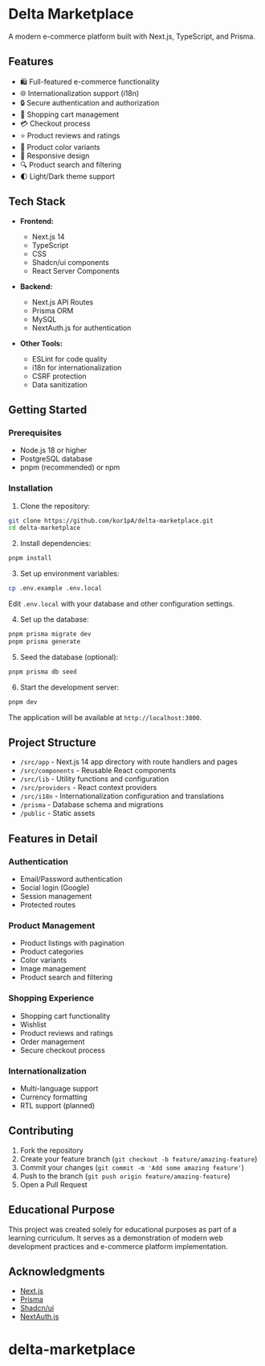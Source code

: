 # Delta Marketplace

A modern e-commerce platform built with Next.js, TypeScript, and Prisma.

## Features

- 🛍️ Full-featured e-commerce functionality
- 🌐 Internationalization support (i18n)
- 🔒 Secure authentication and authorization
- 🛒 Shopping cart management
- 💳 Checkout process
- ⭐ Product reviews and ratings
- 🎨 Product color variants
- 📱 Responsive design
- 🔍 Product search and filtering
- 🌓 Light/Dark theme support

## Tech Stack

- **Frontend:**
  - Next.js 14
  - TypeScript
  - CSS
  - Shadcn/ui components
  - React Server Components

- **Backend:**
  - Next.js API Routes
  - Prisma ORM
  - MySQL
  - NextAuth.js for authentication

- **Other Tools:**
  - ESLint for code quality
  - i18n for internationalization
  - CSRF protection
  - Data sanitization

## Getting Started

### Prerequisites

- Node.js 18 or higher
- PostgreSQL database
- pnpm (recommended) or npm

### Installation

1. Clone the repository:
```bash
git clone https://github.com/kor1pA/delta-marketplace.git
cd delta-marketplace
```

2. Install dependencies:
```bash
pnpm install
```

3. Set up environment variables:
```bash
cp .env.example .env.local
```
Edit `.env.local` with your database and other configuration settings.

4. Set up the database:
```bash
pnpm prisma migrate dev
pnpm prisma generate
```

5. Seed the database (optional):
```bash
pnpm prisma db seed
```

6. Start the development server:
```bash
pnpm dev
```

The application will be available at `http://localhost:3000`.

## Project Structure

- `/src/app` - Next.js 14 app directory with route handlers and pages
- `/src/components` - Reusable React components
- `/src/lib` - Utility functions and configuration
- `/src/providers` - React context providers
- `/src/i18n` - Internationalization configuration and translations
- `/prisma` - Database schema and migrations
- `/public` - Static assets

## Features in Detail

### Authentication

- Email/Password authentication
- Social login (Google)
- Session management
- Protected routes

### Product Management

- Product listings with pagination
- Product categories
- Color variants
- Image management
- Product search and filtering

### Shopping Experience

- Shopping cart functionality
- Wishlist
- Product reviews and ratings
- Order management
- Secure checkout process

### Internationalization

- Multi-language support
- Currency formatting
- RTL support (planned)

## Contributing

1. Fork the repository
2. Create your feature branch (`git checkout -b feature/amazing-feature`)
3. Commit your changes (`git commit -m 'Add some amazing feature'`)
4. Push to the branch (`git push origin feature/amazing-feature`)
5. Open a Pull Request

## Educational Purpose

This project was created solely for educational purposes as part of a learning curriculum. It serves as a demonstration of modern web development practices and e-commerce platform implementation.

## Acknowledgments

- [Next.js](https://nextjs.org/)
- [Prisma](https://www.prisma.io/)
- [Shadcn/ui](https://ui.shadcn.com/)
- [NextAuth.js](https://next-auth.js.org/)
# delta-marketplace
